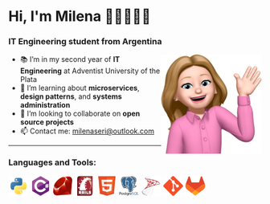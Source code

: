<h1>Hi, I'm Milena 👋🏻👩🏼‍💻</h1>
<h3>IT Engineering student from Argentina</h3>

<img src="assets/memoji.svg" alt="Memoji" width="200" align="right"/>

<ul>
  <li>📚 I’m in my second year of <strong>IT Engineering</strong> at Adventist University of the Plata</li>
  <li>🌱 I’m learning about <strong>microservices</strong>, <strong>design patterns</strong>, and <strong>systems administration</strong></li>
  <li>👯 I’m looking to collaborate on <strong>open source projects</strong></li>
  <li>📫 Contact me: <a href="mailto:milenaseri@outlook.com">milenaseri@outlook.com</a></li>
</ul>

---

<h3 align="left">Languages and Tools:</h3>
<p align="left">
<!-- Python -->
<img src="https://raw.githubusercontent.com/devicons/devicon/master/icons/python/python-original.svg" alt="Python" width="40" height="40"/>
<!-- C# -->
<img src="https://raw.githubusercontent.com/devicons/devicon/master/icons/csharp/csharp-original.svg" alt="C Sharp" width="40" height="40"/>
<!-- Ruby -->
<img src="https://raw.githubusercontent.com/devicons/devicon/master/icons/ruby/ruby-original.svg" alt="Ruby" width="40" height="40"/>
 <!-- Ruby on Rails -->
<img src="https://raw.githubusercontent.com/devicons/devicon/master/icons/rails/rails-original-wordmark.svg" alt="Rails" width="40" height="40"/>
<!-- HTML5 -->
<img src="https://raw.githubusercontent.com/devicons/devicon/master/icons/html5/html5-original.svg" alt="HTML5" width="40" height="40"/>
<!-- PostgreSQL -->
<img src="https://raw.githubusercontent.com/devicons/devicon/master/icons/postgresql/postgresql-original-wordmark.svg" alt="PostgreSQL" width="40" height="40"/>
<!-- Microsoft SQL Server -->
<img src="https://raw.githubusercontent.com/devicons/devicon/master/icons/microsoftsqlserver/microsoftsqlserver-original.svg" width="40" height="40"/>
<!-- Git -->
<img src="https://raw.githubusercontent.com/devicons/devicon/master/icons/git/git-original.svg" alt="Git" width="40" height="40"/>
<!-- GitLab -->
<img src="https://raw.githubusercontent.com/devicons/devicon/master/icons/gitlab/gitlab-original.svg" alt="GitLab" width="40" height="40"/>
</p>
